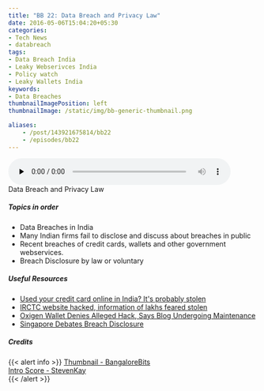 ```yaml
---
title: "BB 22: Data Breach and Privacy Law"
date: 2016-05-06T15:04:20+05:30
categories:
- Tech News 
- databreach
tags:
- Data Breach India
- Leaky Webserivces India
- Policy watch
- Leaky Wallets India
keywords:
- Data Breaches
thumbnailImagePosition: left
thumbnailImage: /static/img/bb-generic-thumbnail.png

aliases:
    - /post/143921675814/bb22
    - /episodes/bb22
---
```

<audio controls="controls" controls style="width: 450px;" preload="none" id="audio_player"><source  src='https://bangalorebits.s3.amazonaws.com/2016/BB_EP22_2016-19.mp3' type="audio/mp3">  </audio>
<BR>
Data Breach and Privacy Law
<!--more-->
##### Topics in order
- Data Breaches in India
- Many Indian firms fail to disclose and discuss about breaches in public
- Recent breaches of credit cards, wallets and other government webservices.
- Breach Disclosure by law or voluntary


##### Useful Resources
*   [Used your credit card online in India? It's probably stolen](https://fallible.co/blog//2016/03/30/payment-gateway-hacked-credit-card-leaked/)
*  [IRCTC website hacked, information of lakhs feared stolen](http://timesofindia.indiatimes.com/tech/tech-news/IRCTC-website-hacked-information-of-lakhs-feared-stolen/articleshow/52116516.cms?)
*   [Oxigen Wallet Denies Alleged Hack, Says Blog Undergoing Maintenance](http://gadgets.ndtv.com/internet/news/oxigen-wallet-denies-alleged-hack-says-blog-undergoing-maintenance-749323)
*   [Singapore Debates Breach Disclosure](http://www.inforisktoday.in/singapore-debates-breach-disclosure-a-8512)
##### Credits

{{< alert info  >}}
  [Thumbnail - BangaloreBits](https://bangalorebits.in) <BR>
  [Intro Score - StevenKay](https://plus.google.com/+StevenKay_Detachment)<BR>
{{< /alert >}}
